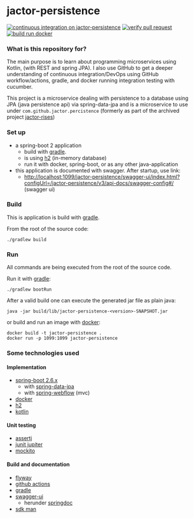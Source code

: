 # jactor-persistence

[![continuous integration on jactor-persistence](https://github.com/jactor-rises/jactor-modules/actions/workflows/persistence-ci.yaml/badge.svg)](https://github.com/jactor-rises/jactor-modules/actions/workflows/persistence-ci.yaml)
[![verify pull request](https://github.com/jactor-rises/jactor-modules/actions/workflows/pr.yaml/badge.svg)](https://github.com/jactor-rises/jactor-modules/actions/workflows/pr.yaml)
[![build run docker](https://github.com/jactor-rises/jactor-modules/actions/workflows/docker-action.yaml/badge.svg)](https://github.com/jactor-rises/jactor-modules/actions/workflows/docker-action.yaml)

### What is this repository for?

The main purpose is to learn about programming microservices using Kotlin, (with REST and spring JPA). I also use GitHub to get a deeper understanding
of continuous integration/DevOps using GitHub workflow/actions, gradle, and docker running integration testing with cucumber.

This project is a microservice dealing with persistence to a database using JPA (java persistence api) via spring-data-jpa and is a microservice to
use under `com.github.jactor.percistence` (formerly as part of the archived project [jactor-rises](https://github.com/jactor-rises/jactor-rises))

### Set up

* a spring-boot 2 application
    * build with [gradle](https://gradle.org).
    * is using [h2](http://h2database.com) (in-memory database)
    * run it with docker, spring-boot, or as any other java-application
* this application is documented with swagger. After startup, use link:
    * <http://localhost:1099/jactor-persistence/swagger-ui/index.html?configUrl=/jactor-persistence/v3/api-docs/swagger-config#/> (swagger ui)

### Build

This is application is build with [gradle](https://gradle.org).

From the root of the source code:
```
./gradlew build
```
### Run
All commands are being executed from the root of the source code.

Run it with [gradle](https://gradle.org):
```
./gradlew bootRun
```
After a valid build one can execute the generated jar file as plain java:
```
java -jar build/lib/jactor-persistence-<version>-SNAPSHOT.jar
```
or build and run an image with [docker](https://www.docker.com):
```
docker build -t jactor-persistence .
docker run -p 1099:1099 jactor-persistence
```
### Some technologies used

#### Implementation
* [spring-boot 2.6.x](https://spring.io/projects/spring-boot)
    * with [spring-data-jpa](https://spring.io/projects/spring-data-jpa)
    * with [spring-webflow](https://spring.io/projects/spring-webflow) (mvc)
* [docker](https://www.docker.com)
* [h2](http://h2database.com)
* [kotlin](https://kotlinlang.org)

#### Unit testing
* [assertj](https://assertj.github.io/doc/)
* [junit jupiter](https://junit.org/)
* [mockito](http://site.mockito.org)

#### Build and documentation
* [flyway](https://flywaydb.org)
* [github actions](https://docs.github.com/en/actions/learn-github-actions)
* [gradle](https://gradle.org)
* [swagger-ui](https://swagger.io/tools/swagger-ui/)
  * herunder [springdoc](https://springdoc.org)
* [sdk man](https://sdkman.io)
